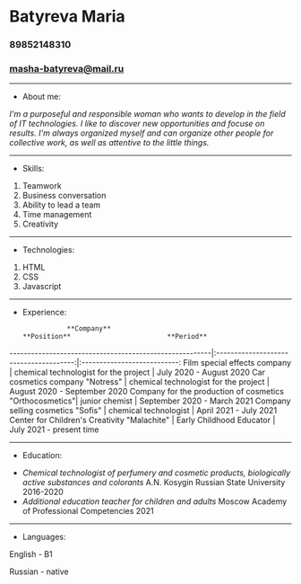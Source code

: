 # **Batyreva Maria**


### 89852148310 
### masha-batyreva@mail.ru


******************


* About me: 

*I'm a purposeful and responsible woman who wants to develop in the field of IT technologies. I like to discover new opportunities and focuse on results. I'm always organized myself and can organize other people for collective work, as well as attentive to the little things.*


******************


* Skills:
 
1. Teamwork
2. Business conversation
3. Ability to lead a team
4. Time management
5. Creativity


******************


* Technologies:

1. HTML
2. CSS
3. Javascript


******************


* Experience:

                 **Company**                                            **Position**                        **Period**
--------------------------------------------------------|:--------------------------------------:|:---------------------------:
Film special effects company                            | chemical technologist for the project  | July 2020 - August 2020
Car cosmetics company "Notress"                         | chemical technologist for the project  | August 2020 - September 2020
Company for the production of cosmetics "Orthocosmetics"|            junior chemist              | September 2020 - March 2021
Company selling cosmetics "Sofis"                       |         chemical technologist          | April 2021 - July 2021
Center for Children's Creativity "Malachite"            |        Early Childhood Educator        | July 2021 - present time


******************


* Education:
+ *Chemical technologist of perfumery and cosmetic products, biologically active substances and colorants* A.N. Kosygin Russian State University 2016-2020
+ *Additional education teacher for children and adults* Moscow Academy of Professional Competencies 2021


******************


* Languages:

English - В1

Russian - native